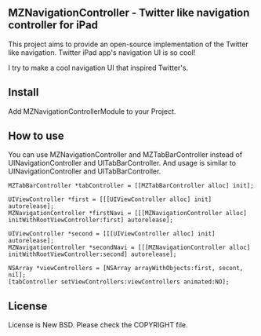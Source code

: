 MZNavigationController - Twitter like navigation controller for iPad
-----------------------------------------
This project aims to provide an open-source implementation of the Twitter like navigation.
Twitter iPad app's navigation UI is so cool! 

I try to make a cool navigation UI that inspired Twitter's.

Install
-------------
Add MZNavigationControllerModule to your Project.


How to use
-------------
You can use MZNavigationController and MZTabBarController instead of UINavigationController and UITabBarController.
And usage is similar to UINavigationController and UITabBarController.

    MZTabBarController *tabController = [[MZTabBarController alloc] init];
    
    UIViewController *first = [[[UIViewController alloc] init] autorelease];
    MZNavigationController *firstNavi = [[[MZNavigationController alloc] initWithRootViewController:first] autorelease];
    
    UIViewController *second = [[[UIViewController alloc] init] autorelease];
    MZNavigationController *secondNavi = [[[MZNavigationController alloc] initWithRootViewController:second] autorelease];
    
    NSArray *viewControllers = [NSArray arrayWithObjects:first, secont, nil];
    [tabController setViewControllers:viewControllers animated:NO];


License
-------------
License is New BSD.
Please check the COPYRIGHT file.